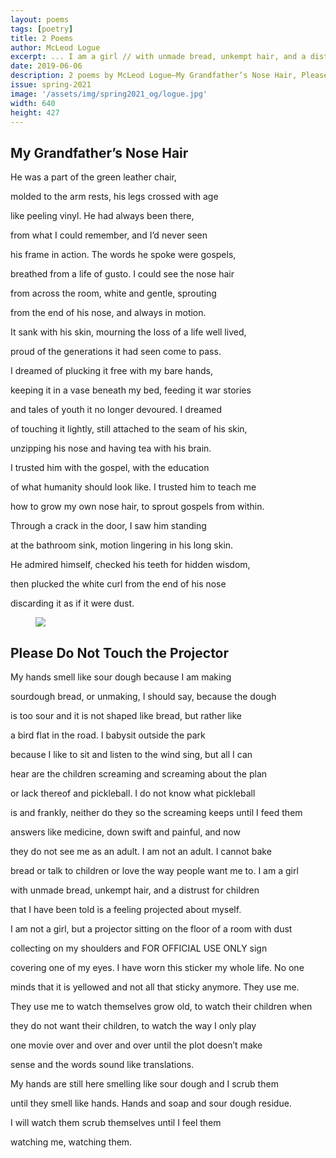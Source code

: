 ```yaml
---
layout: poems
tags: [poetry]
title: 2 Poems
author: McLeod Logue
excerpt: ... I am a girl // with unmade bread, unkempt hair, and a distrust for children ...
date: 2019-06-06
description: 2 poems by McLeod Logue—My Grandfather’s Nose Hair, Please Do Not Touch the Projector
issue: spring-2021
image: '/assets/img/spring2021_og/logue.jpg'
width: 640
height: 427
---
```


## My Grandfather’s Nose Hair
<div class="stanza">
<p class="poemline">He was a part of the green leather chair,</p>
<p class="poemline">molded to the arm rests, his legs crossed with age</p>
<p class="poemline">like peeling vinyl. He had always been there,</p>
</div>
<div class="stanza">
<p class="poemline">from what I could remember, and I’d never seen</p>
<p class="poemline">his frame in action. The words he spoke were gospels,</p>
<p class="poemline">breathed from a life of gusto. I could see the nose hair</p>
</div>
<div class="stanza">
<p class="poemline">from across the room, white and gentle, sprouting</p>
<p class="poemline">from the end of his nose, and always in motion.</p>
<p class="poemline">It sank with his skin, mourning the loss of a life well lived,</p>
</div>
<div class="stanza">
<p class="poemline">proud of the generations it had seen come to pass.</p>
<p class="poemline">I dreamed of plucking it free with my bare hands,</p>
<p class="poemline">keeping it in a vase beneath my bed, feeding it war stories</p>
</div>
<div class="stanza">
<p class="poemline">and tales of youth it no longer devoured. I dreamed</p>
<p class="poemline">of touching it lightly, still attached to the seam of his skin,</p>
<p class="poemline">unzipping his nose and having tea with his brain.</p>
</div>
<div class="stanza">
<p class="poemline">I trusted him with the gospel, with the education</p>
<p class="poemline">of what humanity should look like. I trusted him to teach me</p>
<p class="poemline">how to grow my own nose hair, to sprout gospels from within.</p>
</div>
<div class="stanza">
<p class="poemline">Through a crack in the door, I saw him standing</p>
<p class="poemline">at the bathroom sink, motion lingering in his long skin.</p>
<p class="poemline">He admired himself, checked his teeth for hidden wisdom,</p>
</div>
<div class="stanza">
<p class="poemline">then plucked the white curl from the end of his nose</p>
<p class="poemline">discarding it as if it were dust.</p>
</div>

<figure class="my-5 py-3">
  <img src="{{ '/assets/img/seperator.png' | prepend: site.baseurl }}" class="d-block" style="max-height:15px;" />
</figure>


## Please Do Not Touch the Projector
<div class="stanza">
<p class="poemline">My hands smell like sour dough because I am making</p>
<p class="poemline">sourdough bread, or unmaking, I should say, because the dough</p>
<p class="poemline">is too sour and it is not shaped like bread, but rather like</p>
<p class="poemline">a bird flat in the road. I babysit outside the park</p>
<p class="poemline">because I like to sit and listen to the wind sing, but all I can</p>
<p class="poemline">hear are the children screaming and screaming about the plan</p>
</div>
<div class="stanza">
<p class="poemline">or lack thereof and pickleball. I do not know what pickleball</p>
<p class="poemline">is and frankly, neither do they so the screaming keeps until I feed them</p>
<p class="poemline">answers like medicine, down swift and painful, and now</p>
<p class="poemline">they do not see me as an adult. I am not an adult. I cannot bake</p>
<p class="poemline">bread or talk to children or love the way people want me to. I am a girl</p>
</div>
<div class="stanza">
<p class="poemline">with unmade bread, unkempt hair, and a distrust for children</p>
<p class="poemline">that I have been told is a feeling projected about myself.</p>
<p class="poemline">I am not a girl, but a projector sitting on the floor of a room with dust</p>
<p class="poemline">collecting on my shoulders and FOR OFFICIAL USE ONLY sign</p>
<p class="poemline">covering one of my eyes. I have worn this sticker my whole life. No one</p>
<p class="poemline">minds that it is yellowed and not all that sticky anymore. They use me.</p>
</div>
<div class="stanza">
<p class="poemline">They use me to watch themselves grow old, to watch their children when</p>
<p class="poemline">they do not want their children, to watch the way I only play</p>
<p class="poemline">one movie over and over and over until the plot doesn’t make</p>
<p class="poemline">sense and the words sound like translations.</p>
</div>
<div class="stanza">
<p class="poemline">My hands are still here smelling like sour dough and I scrub them</p>
<p class="poemline">until they smell like hands. Hands and soap and sour dough residue.</p>
<p class="poemline">I will watch them scrub themselves until I feel them</p>
<p class="poemline">watching me, watching them.</p>
</div>
